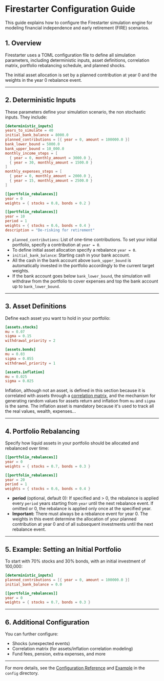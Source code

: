 # Firestarter Configuration Guide

This guide explains how to configure the Firestarter simulation engine for modeling
financial independence and early retirement (FIRE) scenarios.

## 1. Overview

Firestarter uses a TOML configuration file to define all simulation parameters,
including deterministic inputs, asset definitions, correlation matrix, portfolio
rebalancing schedule, and planned shocks.

The initial asset allocation is set by a planned contribution at year 0 and the
weights in the year 0 rebalance event.

---

## 2. Deterministic Inputs

These parameters define your simulation scenario, the non stochastic inputs.
They include:

```toml
[deterministic_inputs]
years_to_simulate = 40
initial_bank_balance = 8000.0
planned_contributions = [{ year = 0, amount = 100000.0 }]
bank_lower_bound = 5000.0
bank_upper_bound = 10_000.0
monthly_income_steps = [
  { year = 0, monthly_amount = 3000.0 },
  { year = 30, monthly_amount = 1500.0 }
]
monthly_expenses_steps = [
  { year = 0, monthly_amount = 2000.0 },
  { year = 15, monthly_amount = 2500.0 }
]

[[portfolio_rebalances]]
year = 0
weights = { stocks = 0.8, bonds = 0.2 }

[[portfolio_rebalances]]
year = 10
period = 1
weights = { stocks = 0.6, bonds = 0.4 }
description = "De-risking for retirement"
```

- `planned_contributions`: List of one-time contributions.
  To set your initial portfolio, specify a contribution at `year = 0`.
- To define initial asset allocation specify a rebalance `year = 0`.
- `initial_bank_balance`: Starting cash in your bank account.
- All the cash in the bank account above `bank_upper_bound` is automatically
  invested in the portfolio accordingly to the current target weights.
- If the bank account goes below `bank_lower_bound`, the simulation will
  withdraw from the portfolio to cover expenses and top the bank account up to
  `bank_lower_bound`.

---

## 3. Asset Definitions

Define each asset you want to hold in your portfolio:

```toml
[assets.stocks]
mu = 0.07
sigma = 0.15
withdrawal_priority = 2

[assets.bonds]
mu = 0.03
sigma = 0.055
withdrawal_priority = 1

[assets.inflation]
mu = 0.025
sigma = 0.025
```

Inflation, although not an asset, is defined in this section because it is correlated
with assets through a [correlation matrix](correlation.md), and the mechanism for generating random
values for assets return and inflation from `mu` and `sigma` is the same.
The inflation asset is mandatory because it's used to track all the real values, wealth,
expenses...

---

## 4. Portfolio Rebalancing

Specify how liquid assets in your portfolio should be allocated and rebalanced over time:

```toml
[[portfolio_rebalances]]
year = 0
weights = { stocks = 0.7, bonds = 0.3 }

[[portfolio_rebalances]]
year = 20
period = 1
weights = { stocks = 0.6, bonds = 0.4 }
```

- **period** (optional, default 0): If specified and > 0, the rebalance is applied
  every `period` years starting from `year` until the next rebalance event. If omitted
  or 0, the rebalance is applied only once at the specified year.
- **Important:** There must always be a rebalance event for year 0. The weights in
  this event determine the allocation of your planned contribution at year 0 and
  of all subsequent investments until the next rebalance event.

---

## 5. Example: Setting an Initial Portfolio

To start with 70% stocks and 30% bonds, with an initial investment of 100,000:

```toml
[deterministic_inputs]
planned_contributions = [{ year = 0, amount = 100000.0 }]
initial_bank_balance = 0.0

[[portfolio_rebalances]]
year = 0
weights = { stocks = 0.7, bonds = 0.3 }
```

---

## 6. Additional Configuration

You can further configure:

- Shocks (unexpected events)
- Correlation matrix (for assets/inflation correlation modeling)
- Fund fees, pension, extra expenses, and more

---

For more details, see the [Configuration Reference](config.md) and [Example](../configs/config.toml)
in the `config` directory.
